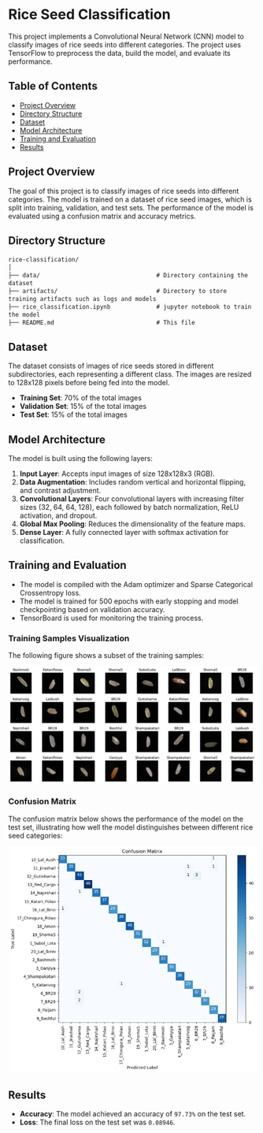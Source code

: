 
# Rice Seed Classification

This project implements a Convolutional Neural Network (CNN) model to classify images of rice seeds into different categories. The project uses TensorFlow to preprocess the data, build the model, and evaluate its performance.

## Table of Contents

- [Project Overview](#project-overview)
- [Directory Structure](#directory-structure)
- [Dataset](#dataset)
- [Model Architecture](#model-architecture)
- [Training and Evaluation](#training-and-evaluation)
- [Results](#results)

## Project Overview

The goal of this project is to classify images of rice seeds into different categories. The model is trained on a dataset of rice seed images, which is split into training, validation, and test sets. The performance of the model is evaluated using a confusion matrix and accuracy metrics.

## Directory Structure

```
rice-classification/
│
├── data/                                 # Directory containing the dataset
├── artifacts/                            # Directory to store training artifacts such as logs and models
├── rice_classification.ipynb             # jupyter notebook to train the model
├── README.md                             # This file
```

## Dataset

The dataset consists of images of rice seeds stored in different subdirectories, each representing a different class. The images are resized to 128x128 pixels before being fed into the model.

- **Training Set**: 70% of the total images
- **Validation Set**: 15% of the total images
- **Test Set**: 15% of the total images

## Model Architecture

The model is built using the following layers:

1. **Input Layer**: Accepts input images of size 128x128x3 (RGB).
2. **Data Augmentation**: Includes random vertical and horizontal flipping, and contrast adjustment.
3. **Convolutional Layers**: Four convolutional layers with increasing filter sizes (32, 64, 64, 128), each followed by batch normalization, ReLU activation, and dropout.
4. **Global Max Pooling**: Reduces the dimensionality of the feature maps.
5. **Dense Layer**: A fully connected layer with softmax activation for classification.

## Training and Evaluation

- The model is compiled with the Adam optimizer and Sparse Categorical Crossentropy loss.
- The model is trained for 500 epochs with early stopping and model checkpointing based on validation accuracy.
- TensorBoard is used for monitoring the training process.

### Training Samples Visualization

The following figure shows a subset of the training samples:

![Training Samples](/assets/Training%20Samples.png)

### Confusion Matrix

The confusion matrix below shows the performance of the model on the test set, illustrating how well the model distinguishes between different rice seed categories:

![Confusion Matrix](/assets/Confusion%20Matrix.png)

## Results

- **Accuracy**: The model achieved an accuracy of `97.73%` on the test set.
- **Loss**: The final loss on the test set was `0.08946`.
